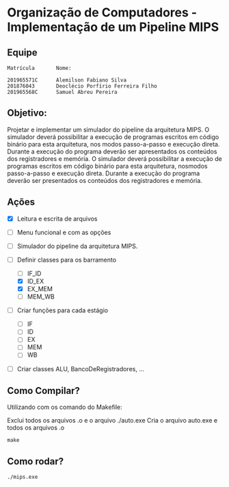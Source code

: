 # Organização de Computadores - Implementação de um Pipeline MIPS
## Equipe

```
Matrícula       Nome:
```
```
201965571C      Alemilson Fabiano Silva
201876043       Deoclécio Porfírio Ferreira Filho
201965568C      Samuel Abreu Pereira
```

## Objetivo:

Projetar e implementar um simulador do pipeline da arquitetura MIPS. O simulador deverá
possibilitar a execução de programas escritos em código binário para esta arquitetura, nos
modos passo-a-passo e execução direta. Durante a execução do programa deverão ser
apresentados os conteúdos dos registradores e memória.
O simulador deverá possibilitar a execução de programas escritos em código binário para esta arquitetura, nosmodos passo-a-passo e execução direta. Durante a execução do programa deverão ser presentados os conteúdos dos registradores e memória.

## Ações

- [x] Leitura e escrita de arquivos
- [ ] Menu funcional e com as opções
- [ ] Simulador do pipeline da arquitetura MIPS. 
- [ ] Definir classes para os barramento
  - [ ] IF_ID
  - [X] ID_EX
  - [X] EX_MEM
  - [ ] MEM_WB
- [ ] Criar funções para cada estágio
  - [ ] IF
  - [ ] ID
  - [ ] EX
  - [ ] MEM
  - [ ] WB
- [ ] Criar classes ALU, BancoDeRegistradores, ...


## Como Compilar?

Utilizando com os comando do Makefile:

Exclui todos os arquivos .o e o arquivo ./auto.exe
Cria o arquivo auto.exe e todos os arquivos .o
```
make
```
## Como rodar?

```
./mips.exe
```
